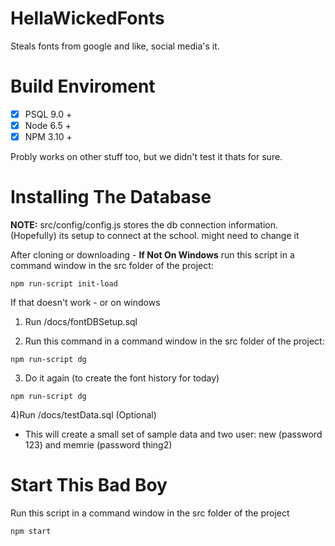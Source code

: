 # HellaWickedFonts
 Steals fonts from google and like, social media's it.
 
 # Build Enviroment
-  [x] PSQL 9.0 +
-  [x] Node 6.5 +
 - [x] NPM 3.10 +

 Probly works on other stuff too, but we didn't test it thats for sure.
 
 # Installing The Database 

__NOTE:__ src/config/config.js stores the db connection information. (Hopefully) its setup to connect at the school. might need to change it

 After cloning or downloading -
__If Not On Windows__ run this script in a command window in the src folder of the project:

 ```
npm run-script init-load
```
 
If that doesn't work - or on windows
 
1) Run /docs/fontDBSetup.sql

2) Run this command in a command window in the src folder of the project:

```
npm run-script dg
```

3) Do it again (to create the font history for today)

```
npm run-script dg
```
    
4)Run /docs/testData.sql (Optional) 

- This will create a small set of sample data and two user: new (password 123) and memrie (password thing2)
    
# Start This Bad Boy
Run this script in a command window in the src folder of the project

```
npm start
```
